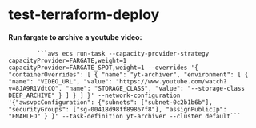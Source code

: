 # test-terraform-deploy


#### Run fargate to archive a youtube video:

            ```aws ecs run-task --capacity-provider-strategy capacityProvider=FARGATE,weight=1 capacityProvider=FARGATE_SPOT,weight=1 --overrides '{ "containerOverrides": [ { "name": "yt-archiver", "environment": [ { "name": "VIDEO_URL", "value": "https://www.youtube.com/watch?v=8JA9R1VdtCQ", "name": "STORAGE_CLASS", "value": "--storage-class DEEP_ARCHIVE" } ] } ] }' --network-configuration '{"awsvpcConfiguration": {"subnets": ["subnet-0c2b1b6b"], "securityGroups": ["sg-00418d98ff89867f8"], "assignPublicIp": "ENABLED" } }' --task-definition yt-archiver --cluster default```
